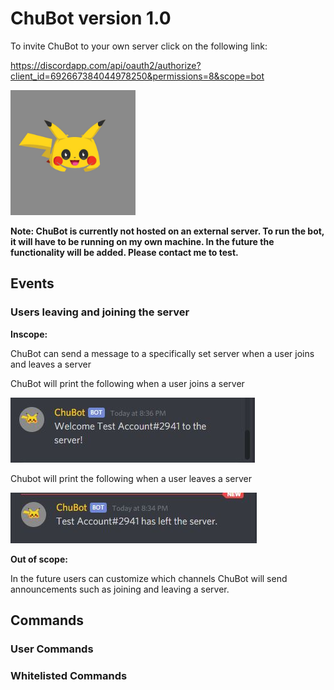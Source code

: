# ChuBot version 1.0

To invite ChuBot to your own server click on the following link:

https://discordapp.com/api/oauth2/authorize?client_id=692667384044978250&permissions=8&scope=bot

<img src="https://github.com/MarcJimenez99/ChuBot/blob/master/chubot.jpg" width="200"/> 

**Note: ChuBot is currently not hosted on an external server. To run the bot, it will have to be running on my own machine. In the future the functionality will be added. Please contact me to test.** 

## Events

### Users leaving and joining the server

**Inscope:** 

ChuBot can send a message to a specifically set server when a user joins and leaves a server

ChuBot will print the following when a user joins a server

<img src = "https://github.com/MarcJimenez99/ChuBot/blob/master/chubotPics/join.JPG">

Chubot will print the following when a user leaves a server

<img src = "https://github.com/MarcJimenez99/ChuBot/blob/master/chubotPics/leave.JPG">

**Out of scope:**

In the future users can customize which channels ChuBot will send announcements such as joining and leaving a server.

## Commands


### User Commands

### Whitelisted Commands






